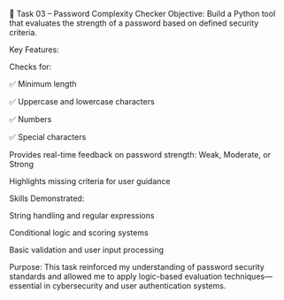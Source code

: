 🔐 Task 03 – Password Complexity Checker
Objective:
Build a Python tool that evaluates the strength of a password based on defined security criteria.

Key Features:

Checks for:

✅ Minimum length

✅ Uppercase and lowercase characters

✅ Numbers

✅ Special characters

Provides real-time feedback on password strength: Weak, Moderate, or Strong

Highlights missing criteria for user guidance

Skills Demonstrated:

String handling and regular expressions

Conditional logic and scoring systems

Basic validation and user input processing

Purpose:
This task reinforced my understanding of password security standards and allowed me to apply logic-based evaluation techniques—essential in cybersecurity and user authentication systems.
